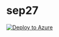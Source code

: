 # sep27

[![Deploy to Azure](https://azuredeploy.net/deploybutton.svg)](https://deploy.azure.com/?repository=https://github.com/farrukh-kaispe/sep27/azuredeploy.json)